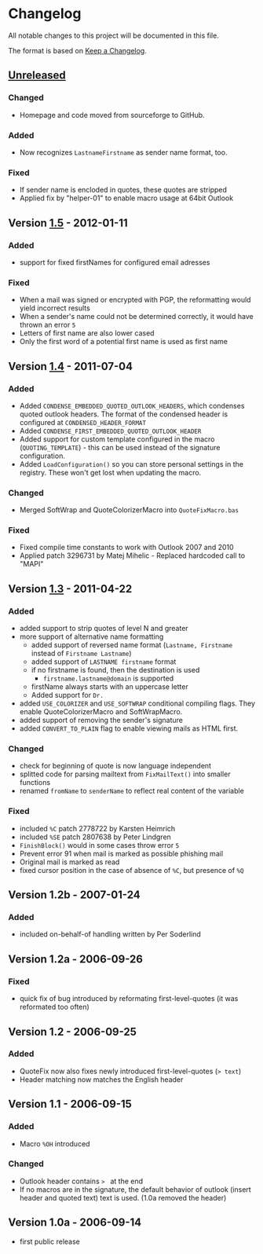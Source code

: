 # Changelog

All notable changes to this project will be documented in this file.

The format is based on [Keep a Changelog](https://keepachangelog.com/en/1.0.0/).

## [Unreleased]

### Changed

* Homepage and code moved from sourceforge to GitHub.

### Added

* Now recognizes `LastnameFirstname` as sender name format, too.

### Fixed

* If sender name is encloded in quotes, these quotes are stripped
* Applied fix by "helper-01" to enable macro usage at 64bit Outlook

## Version [1.5] - 2012-01-11

### Added

* support for fixed firstNames for configured email adresses

### Fixed

* When a mail was signed or encrypted with PGP, the reformatting would yield incorrect results
* When a sender's name could not be determined correctly, it would have thrown an error `5`
* Letters of first name are also lower cased
* Only the first word of a potential first name is used as first name

## Version [1.4] - 2011-07-04

### Added

* Added `CONDENSE_EMBEDDED_QUOTED_OUTLOOK_HEADERS`, which condenses quoted outlook headers.
  The format of the condensed header is configured at `CONDENSED_HEADER_FORMAT`
* Added `CONDENSE_FIRST_EMBEDDED_QUOTED_OUTLOOK_HEADER`
* Added support for custom template configured in the macro (`QUOTING_TEMPLATE`) - this can be used instead of the signature configuration.
* Added `LoadConfiguration()` so you can store personal settings in the registry. These won't get lost when updating the macro.

### Changed

* Merged SoftWrap and QuoteColorizerMacro into `QuoteFixMacro.bas`

### Fixed

* Fixed compile time constants to work with Outlook 2007 and 2010
* Applied patch 3296731 by Matej Mihelic - Replaced hardcoded call to "MAPI"

## Version [1.3] - 2011-04-22

### Added

* added support to strip quotes of level N and greater
* more support of alternative name formatting
  * added support of reversed name format (`Lastname, Firstname` instead of `Firstname Lastname`)
  * added support of `LASTNAME firstname` format
  * if no firstname is found, then the destination is used
    * `firstname.lastname@domain` is supported
  * firstName always starts with an uppercase letter
  * Added support for `Dr.`
* added `USE_COLORIZER` and `USE_SOFTWRAP` conditional compiling flags.
  They enable QuoteColorizerMacro and SoftWrapMacro.
* added support of removing the sender's signature
* added `CONVERT_TO_PLAIN` flag to enable viewing mails as HTML first.

### Changed

* check for beginning of quote is now language independent
* splitted code for parsing mailtext from `FixMailText()` into smaller functions
* renamed `fromName` to `senderName` to reflect real content of the variable

### Fixed

* included `%C` patch 2778722 by Karsten Heimrich
* included `%SE` patch 2807638 by Peter Lindgren
* `FinishBlock()` would in some cases throw error `5`
* Prevent error 91 when mail is marked as possible phishing mail
* Original mail is marked as read
* fixed cursor position in the case of absence of `%C`, but presence of `%Q`

## Version 1.2b - 2007-01-24

### Added

* included on-behalf-of handling written by Per Soderlind

## Version 1.2a - 2006-09-26

### Fixed

* quick fix of bug introduced by reformating first-level-quotes (it was reformated too often)

## Version 1.2 - 2006-09-25

### Added

* QuoteFix now also fixes newly introduced first-level-quotes (`> text`)
* Header matching now matches the English header

## Version 1.1 - 2006-09-15

### Added

* Macro `%OH` introduced

### Changed

* Outlook header contains `> ` at the end
* If no macros are in the signature, the default behavior of outlook (insert header and quoted text) text is used. (1.0a removed the header)

## Version 1.0a - 2006-09-14

* first public release

[Unreleased]: https://github.com/macros4outlook/quotefixmacro/compare/v1.5...HEAD
[1.5]: https://github.com/macros4outlook/quotefixmacro/compare/v1.4...v1.5
[1.4]: https://github.com/macros4outlook/quotefixmacro/compare/v1.3...v1.4
[1.3]: https://github.com/macros4outlook/quotefixmacro/compare/v1.2b...v1.3
